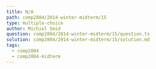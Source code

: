 ```yaml
---
title: N/A
path: comp2804/2014-winter-midterm/15
type: multiple-choice
author: Michiel Smid
question: comp2804/2014-winter-midterm/15/question.ts
solution: comp2804/2014-winter-midterm/15/solution.md
tags:
  - comp2804
  - comp2804-midterm
---
```

